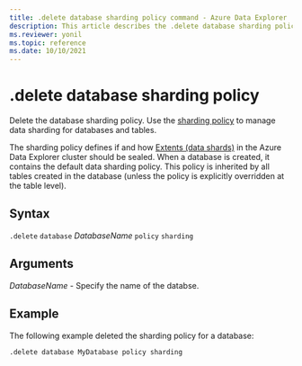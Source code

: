 ```yaml
---
title: .delete database sharding policy command - Azure Data Explorer
description: This article describes the .delete database sharding policy command in Azure Data Explorer.
ms.reviewer: yonil
ms.topic: reference
ms.date: 10/10/2021
---
```

# .delete database sharding policy

Delete the database sharding policy. Use the [sharding policy](../management/shardingpolicy.md) to manage data sharding for databases and tables.  

The sharding policy defines if and how [Extents (data shards)](../management/extents-overview.md) in the Azure Data Explorer cluster should be sealed. When a database is created, it contains the default data sharding policy. This policy is inherited by all tables created in the database (unless the policy is explicitly overridden at the table level).

## Syntax

`.delete` `database` *DatabaseName* `policy` `sharding`

## Arguments

*DatabaseName* - Specify the name of the databse.

## Example

The following example deleted the sharding policy for a database:

```kusto
.delete database MyDatabase policy sharding 
```